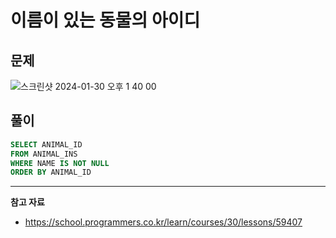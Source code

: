 # 이름이 있는 동물의 아이디

## 문제

![스크린샷 2024-01-30 오후 1 40 00](https://github.com/Heo-y-y/development-blog/assets/112863029/cde96bcb-d70c-43d5-916e-3c93f057be84)

## 풀이

```sql
SELECT ANIMAL_ID
FROM ANIMAL_INS
WHERE NAME IS NOT NULL
ORDER BY ANIMAL_ID
```

---

**참고 자료**

- <https://school.programmers.co.kr/learn/courses/30/lessons/59407>
